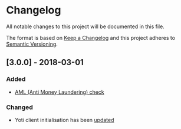 # Changelog
All notable changes to this project will be documented in this file.

The format is based on [Keep a Changelog](http://keepachangelog.com/en/1.0.0/)
and this project adheres to [Semantic Versioning](http://semver.org/spec/v2.0.0.html).

## [3.0.0] - 2018-03-01
### Added
- [AML (Anti Money Laundering) check](README.md#aml-integration)

### Changed
- Yoti client initialisation has been [updated](README.md#upgrading-from-sdk-version-2xx)
